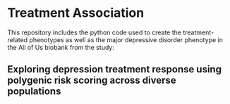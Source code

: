 # Treatment Association
This repository includes the python code used to create the treatment-related phenotypes as well as the major depressive disorder phenotype in the All of Us biobank from the study:

## Exploring depression treatment response using polygenic risk scoring across diverse populations

